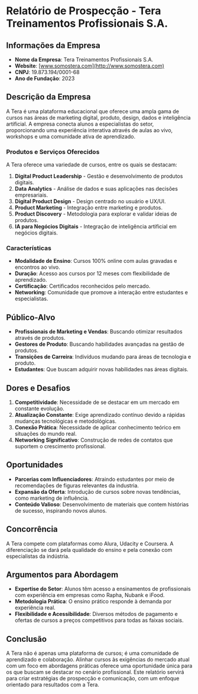 # Relatório de Prospecção - Tera Treinamentos Profissionais S.A.
## Informações da Empresa
- **Nome da Empresa**: Tera Treinamentos Profissionais S.A.
- **Website**: [www.somostera.com](http://www.somostera.com)
- **CNPJ**: 19.873.194/0001-68
- **Ano de Fundação**: 2023

## Descrição da Empresa
A Tera é uma plataforma educacional que oferece uma ampla gama de cursos nas áreas de marketing digital, produto, design, dados e inteligência artificial. A empresa conecta alunos a especialistas do setor, proporcionando uma experiência interativa através de aulas ao vivo, workshops e uma comunidade ativa de aprendizado.

### Produtos e Serviços Oferecidos
A Tera oferece uma variedade de cursos, entre os quais se destacam:
1. **Digital Product Leadership** - Gestão e desenvolvimento de produtos digitais.
2. **Data Analytics** - Análise de dados e suas aplicações nas decisões empresariais.
3. **Digital Product Design** - Design centrado no usuário e UX/UI.
4. **Product Marketing** - Integração entre marketing e produtos.
5. **Product Discovery** - Metodologia para explorar e validar ideias de produtos.
6. **IA para Negócios Digitais** - Integração de inteligência artificial em negócios digitais.

### Características
- **Modalidade de Ensino**: Cursos 100% online com aulas gravadas e encontros ao vivo.
- **Duração**: Acesso aos cursos por 12 meses com flexibilidade de aprendizado.
- **Certificação**: Certificados reconhecidos pelo mercado.
- **Networking**: Comunidade que promove a interação entre estudantes e especialistas.

## Público-Alvo
- **Profissionais de Marketing e Vendas**: Buscando otimizar resultados através de produtos.
- **Gestores de Produto**: Buscando habilidades avançadas na gestão de produtos.
- **Transições de Carreira**: Indivíduos mudando para áreas de tecnologia e produto.
- **Estudantes**: Que buscam adquirir novas habilidades nas áreas digitais.

## Dores e Desafios
1. **Competitividade**: Necessidade de se destacar em um mercado em constante evolução.
2. **Atualização Constante**: Exige aprendizado contínuo devido a rápidas mudanças tecnológicas e metodológicas.
3. **Conexão Prática**: Necessidade de aplicar conhecimento teórico em situações do mundo real.
4. **Networking Significativo**: Construção de redes de contatos que suportem o crescimento profissional.

## Oportunidades
- **Parcerias com Influenciadores**: Atraindo estudantes por meio de recomendações de figuras relevantes da industria.
- **Expansão da Oferta**: Introdução de cursos sobre novas tendências, como marketing de influência.
- **Conteúdo Valioso**: Desenvolvimento de materiais que contem histórias de sucesso, inspirando novos alunos.

## Concorrência
A Tera compete com plataformas como Alura, Udacity e Coursera. A diferenciação se dará pela qualidade do ensino e pela conexão com especialistas da indústria.

## Argumentos para Abordagem
- **Expertise do Setor**: Alunos têm acesso a ensinamentos de profissionais com experiência em empresas como Rapha, Nubank e iFood.
- **Metodologia Prática**: O ensino prático responde à demanda por experiência real.
- **Flexibilidade e Acessibilidade**: Diversos métodos de pagamento e ofertas de cursos a preços competitivos para todas as faixas sociais.

## Conclusão
A Tera não é apenas uma plataforma de cursos; é uma comunidade de aprendizado e colaboração. Alinhar cursos às exigências do mercado atual com um foco em abordagens práticas oferece uma oportunidade única para os que buscam se destacar no cenário profissional. Este relatório servirá para criar estratégias de prospecção e comunicação, com um enfoque orientado para resultados com a Tera.